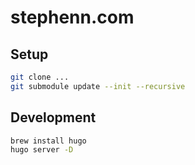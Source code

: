 # stephenn.com

## Setup

```sh
git clone ...
git submodule update --init --recursive
```

## Development

```sh
brew install hugo
hugo server -D
```
